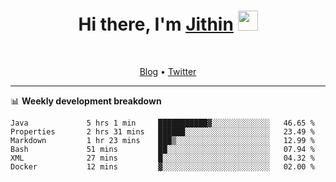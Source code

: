 <h1 align="center">Hi there, I'm <a href="https://jithset.github.io/" target="_blank">Jithin</a> <img
src="https://github.com/blackcater/blackcater/raw/main/images/Hi.gif" height="32" /></h1>

<br />

<p align="center">
  <a href="https://jithset.github.io">Blog</a> •
  <a href="https://twitter.com/jithset">Twitter</a>
</p>

---

📊 **Weekly development breakdown**

<!--START_SECTION:waka-->

```text
Java             5 hrs 1 min     ███████████▓░░░░░░░░░░░░░   46.65 %
Properties       2 hrs 31 mins   ██████░░░░░░░░░░░░░░░░░░░   23.49 %
Markdown         1 hr 23 mins    ███▒░░░░░░░░░░░░░░░░░░░░░   12.99 %
Bash             51 mins         ██░░░░░░░░░░░░░░░░░░░░░░░   07.94 %
XML              27 mins         █░░░░░░░░░░░░░░░░░░░░░░░░   04.32 %
Docker           12 mins         ▓░░░░░░░░░░░░░░░░░░░░░░░░   02.00 %
```

<!--END_SECTION:waka-->

